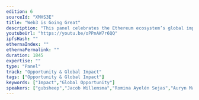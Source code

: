```yaml
---
edition: 6
sourceId: "XMHS3E"
title: "Web3 is Going Great"
description: "This panel celebrates the Ethereum ecosystem’s global impact thus far, but also look towards the future to answer the questions: What’s missing in the ecosystem? What would we like people to work on? What are Ethereum’s priorities?"
youtubeUrl: "https://youtu.be/oPPnAW7r6QQ"
ipfsHash: ""
ethernaIndex: ""
ethernaPermalink: ""
duration: 1845
expertise: ""
type: "Panel"
track: "Opportunity & Global Impact"
tags: ["Opportunity & Global Impact"]
keywords: ["Impact","Global Opportunity"]
speakers: ["gubsheep","Jacob Willemsma","Romina Ayelén Sejas","Auryn Macmillan","Eda","Mauricio Tovar (Moderator)"]
---
```

